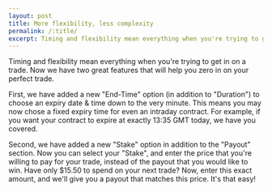 ```yaml
---
layout: post
title: More flexibility, less complexity
permalink: /:title/
excerpt: Timing and flexibility mean everything when you're trying to get in on a trade. Now we have two great features that will help you zero in on your perfect trade.
---
```


Timing and flexibility mean everything when you're trying to get in on a trade. Now we have two great features that will help you zero in on your perfect trade.

First, we have added a new "End-Time" option (in addition to "Duration") to choose an expiry date & time down to the very minute. This means you may now chose a fixed expiry time for even an intraday contract. For example, if you want your contract to expire at exactly 13:35 GMT today, we have you covered.

Second, we have added a new "Stake" option in addition to the "Payout" section. Now you can select your "Stake", and enter the price that you're willing to pay for your trade, instead of the payout that you would like to win. Have only $15.50 to spend on your next trade? Now, enter this exact amount, and we'll give you a payout that matches this price. It's that easy!
